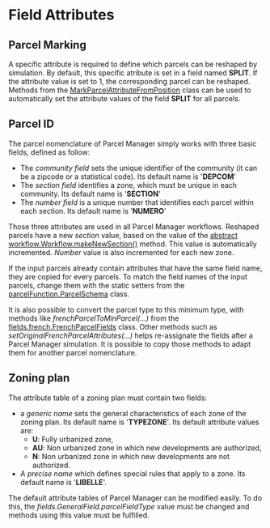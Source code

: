 # Field Attributes

## Parcel Marking
A specific attribute is required to define which parcels can be reshaped by simulation. By default, this specific atribute is set in a field named <b>SPLIT</b>. If the attribute value is set to 1, the corresponding parcel can be reshaped. Methods from the <a href="https://framagit.org/artiscales/parcelmanager/-/blob/master/src/main/java/fr/ign/artiscales/pm/parcelFunction/MarkParcelAttributeFromPosition.java">MarkParcelAttributeFromPosition</a> class can be used to automatically set the attribute values of the field <b>SPLIT</b> for all parcels. 

## Parcel ID

The parcel nomenclature of Parcel Manager simply works with three basic fields, defined as follow:
<ul>
    <li>The <i>community field</i> sets the unique identifier of the community (it can be a zipcode or a statistical code). Its default name is '<b>DEPCOM</b>'</li>
    <li>The <i>section field</i> identifies a zone, which must be unique in each community. Its default name is '<b>SECTION</b>'</li>
    <li>The <i>number field</i> is a unique number that identifies each parcel within each section. Its default name is '<b>NUMERO</b>'</li>
</ul>
Those three attributes are used in all Parcel Manager workflows.
Reshaped parcels have a new <i>section</i> value, based on the value of the <a href="https://framagit.org/artiscales/parcelmanager/-/blob/master/src/main/java/fr/ign/artiscales/pm/workflow/Workflow.java">abstract workflow.Workflow.makeNewSection()</a> method. This value is automatically incremented.
<i>Number</i> value is also incremented for each new zone.

If the input parcels already contain attributes that have the same field name, they are copied for every parcels. 
To match the field names of the input parcels, change them with the static setters from the <a href="https://framagit.org/artiscales/parcelmanager/-/blob/master/src/main/java/fr/ign/artiscales/pm/parcelFunction/ParcelSchema.java">parcelFunction.ParcelSchema</a> class.
<!--If the correspondance is missing with the input data, the unsimuled parcels will have null fields.--> 
It is also possible to convert the parcel type to this minimum type, with methods like <i>frenchParcelToMinParcel(...)</i> from the <a href="https://framagit.org/artiscales/parcelmanager/-/blob/master/src/main/java/fr/ign/artiscales/pm/fields/french/FrenchParcelFields.java">fields.french.FrenchParcelFields</a> class.
Other methods such as <i>setOriginalFrenchParcelAttributes(...)</i> helps re-assignate the fields after a Parcel Manager simulation.
It is possible to copy those methods to adapt them for another parcel nomenclature.

## Zoning plan

The attribute table of a zoning plan must contain two fields:

<ul>
    <li>a <i>generic name</i> sets the general characteristics of each zone of the zoning plan. Its default name is '<b>TYPEZONE</b>'. Its default attribute values are:
<ul>
    <li> <b>U</b>: Fully urbanized zone,</li>
    <li> <b>AU</b>: Non urbanized zone in which new developments are authorized,</li>
    <li> <b>N</b>: Non urbanized zone in which new developments are not authorized.</li>
</ul>
    <li>A <i>precise name</i> which defines special rules that apply to a zone. Its default name is '<b>LIBELLE</b>'.</li>
</ul>

The default attribute tables of Parcel Manager can be modified easily.
To do this, the <i>fields.GeneralField.parcelFieldType</i> value must be changed and methods using this value must be fulfilled. 
